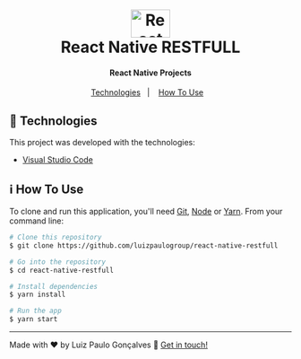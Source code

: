 <h1 align="center">
    <img alt="React logo" width="70px" height="50px" src="https://github.com/luizpaulogroup/react-nubank/blob/master/src/Gif/react.png" />
    <br>
    React Native RESTFULL
</h1>

<h4 align="center">React Native Projects</h4>

<p align="center">
  <a href="#rocket-technologies">Technologies</a>&nbsp;&nbsp;&nbsp;|&nbsp;&nbsp;&nbsp;
  <a href="#information_source-how-to-use">How To Use</a>&nbsp;&nbsp;&nbsp;
</p>

## :rocket: Technologies

This project was developed with the technologies:

-  [Visual Studio Code](https://code.visualstudio.com/)

## :information_source: How To Use

To clone and run this application, you'll need [Git](https://git-scm.com), [Node](https://nodejs.org/en/) or [Yarn](https://yarnpkg.com/). From your command line:

```bash
# Clone this repository
$ git clone https://github.com/luizpaulogroup/react-native-restfull

# Go into the repository
$ cd react-native-restfull

# Install dependencies
$ yarn install

# Run the app
$ yarn start

```

---

Made with :heart: by Luiz Paulo Gonçalves :wave: [Get in touch!](https://www.linkedin.com/in/luiz-paulo/)
